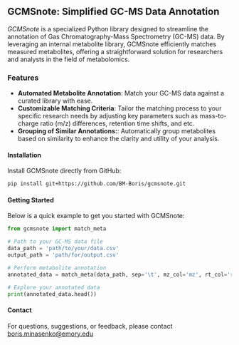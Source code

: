 ## **GCMSnote: Simplified GC-MS Data Annotation**

_GCMSnote_ is a specialized Python library designed to streamline the annotation of Gas Chromatography-Mass Spectrometry (GC-MS) data. By leveraging an internal metabolite library, GCMSnote efficiently matches measured metabolites, offering a straightforward solution for researchers and analysts in the field of metabolomics.

### **Features**

- **Automated Metabolite Annotation**: Match your GC-MS data against a curated library with ease.
- **Customizable Matching Criteria**: Tailor the matching process to your specific research needs by adjusting key parameters such as mass-to-charge ratio (m/z) differences, retention time shifts, and etc.
- **Grouping of Similar Annotations:**: Automatically group metabolites based on similarity to enhance the clarity and utility of your analysis.

#### Installation

Install GCMSnote directly from GitHub:
```bash
pip install git+https://github.com/BM-Boris/gcmsnote.git
```

#### Getting Started

Below is a quick example to get you started with GCMSnote:
```python
from gcmsnote import match_meta

# Path to your GC-MS data file
data_path = 'path/to/your/data.csv'
output_path = 'path/for/output.csv'

# Perform metabolite annotation
annotated_data = match_meta(data_path, sep='\t', mz_col='mz', rt_col='rt', shift=16, save=output_path)

# Explore your annotated data
print(annotated_data.head())

```

#### Contact
For questions, suggestions, or feedback, please contact boris.minasenko@emory.edu